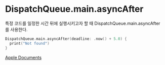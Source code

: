 # DispatchQueue.main.asyncAfter

특정 코드를 일정한 시간 뒤에 실행시키고자 할 때
DispatchQueue.main.asyncAfter 를 사용한다.

```Swift
DispatchQueue.main.asyncAfter(deadline: .now() + 5.0) {
  print("Not found")
}
```

[Apple Documents][apple]

[apple]: https://developer.apple.com/documentation/dispatch/dispatchqueue/2300020-asyncafter
